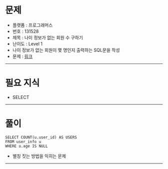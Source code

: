 # 문제
- 플랫폼 : 프로그래머스
- 번호 : 131528
- 제목 : 나이 정보가 없는 회원 수 구하기
- 난이도 : Level 1
- 나이 정보가 없는 회원이 몇 명인지 출력하는 SQL문을 작성
- 문제 : <a href="https://school.programmers.co.kr/learn/courses/30/lessons/131528" target="_blank">링크</a>

---

# 필요 지식
- SELECT

---

# 풀이
```mysql
SELECT COUNT(u.user_id) AS USERS
FROM user_info u
WHERE u.age IS NULL
```
- 별칭 짓는 방법을 익히는 문제

---
